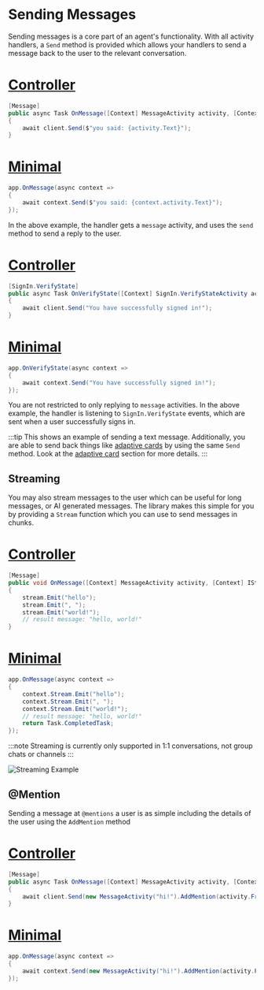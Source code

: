 # Sending Messages

Sending messages is a core part of an agent's functionality. With all activity handlers, a `Send` method is provided which allows your handlers to send a message back to the user to the relevant conversation. 

# [Controller](#tab/controller)
```csharp 
[Message]
public async Task OnMessage([Context] MessageActivity activity, [Context] IContext.Client client)
{
    await client.Send($"you said: {activity.Text}");
}
```

# [Minimal](#tab/minimal)
```csharp 
app.OnMessage(async context =>
{
    await context.Send($"you said: {context.activity.Text}");
});
```



In the above example, the handler gets a `message` activity, and uses the `send` method to send a reply to the user.

# [Controller](#tab/controller)
```csharp 
[SignIn.VerifyState]
public async Task OnVerifyState([Context] SignIn.VerifyStateActivity activity, [Context] IContext.Client client)
{
    await client.Send("You have successfully signed in!");
}
```

# [Minimal](#tab/minimal)
```csharp 
app.OnVerifyState(async context =>
{
    await context.Send("You have successfully signed in!");
});
```



You are not restricted to only replying to `message` activities. In the above example, the handler is listening to `SignIn.VerifyState` events, which are sent when a user successfully signs in. 

:::tip
This shows an example of sending a text message. Additionally, you are able to send back things like [adaptive cards](../../in-depth-guides/adaptive-cards) by using the same `Send` method. Look at the [adaptive card](../../in-depth-guides/adaptive-cards) section for more details.
:::

## Streaming

You may also stream messages to the user which can be useful for long messages, or AI generated messages. The library makes this simple for you by providing a `Stream` function which you can use to send messages in chunks. 

# [Controller](#tab/controller)
```csharp 
[Message]
public void OnMessage([Context] MessageActivity activity, [Context] IStreamer stream)
{
    stream.Emit("hello");
    stream.Emit(", ");
    stream.Emit("world!");
    // result message: "hello, world!"
}
```

# [Minimal](#tab/minimal)
```csharp 
app.OnMessage(async context =>
{
    context.Stream.Emit("hello");
    context.Stream.Emit(", ");
    context.Stream.Emit("world!");
    // result message: "hello, world!"
    return Task.CompletedTask;
});
```



:::note
Streaming is currently only supported in 1:1 conversations, not group chats or channels
:::

![Streaming Example](/screenshots/streaming-chat.gif)

## @Mention

Sending a message at `@mentions` a user is as simple including the details of the user using the `AddMention` method

# [Controller](#tab/controller)
```csharp 
[Message]
public async Task OnMessage([Context] MessageActivity activity, [Context] IContext.Client client)
{
    await client.Send(new MessageActivity("hi!").AddMention(activity.From));
}
```

# [Minimal](#tab/minimal)
```csharp 
app.OnMessage(async context =>
{
    await context.Send(new MessageActivity("hi!").AddMention(activity.From));
});
```
